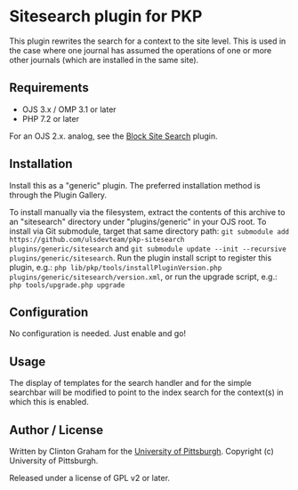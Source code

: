 # Sitesearch plugin for PKP

This plugin rewrites the search for a context to the site level.  This is used in the case where one journal has assumed the operations of one or more other journals (which are installed in the same site).

## Requirements

* OJS 3.x / OMP 3.1 or later
* PHP 7.2 or later

For an OJS 2.x. analog, see the [Block Site Search](https://github.com/ulsdevteam/ojs-sitesearch-plugin/) plugin.

## Installation

Install this as a "generic" plugin. The preferred installation method is through the Plugin Gallery.

To install manually via the filesystem, extract the contents of this archive to an "sitesearch" directory under "plugins/generic" in your OJS root.  To install via Git submodule, target that same directory path: `git submodule add https://github.com/ulsdevteam/pkp-sitesearch plugins/generic/sitesearch` and `git submodule update --init --recursive plugins/generic/sitesearch`.  Run the plugin install script to register this plugin, e.g.: `php lib/pkp/tools/installPluginVersion.php plugins/generic/sitesearch/version.xml`, or run the upgrade script, e.g.: `php tools/upgrade.php upgrade`

## Configuration

No configuration is needed.  Just enable and go!

## Usage

The display of templates for the search handler and for the simple searchbar will be modified to point to the index search for the context(s) in which this is enabled.

## Author / License

Written by Clinton Graham for the [University of Pittsburgh](http://www.pitt.edu).  Copyright (c) University of Pittsburgh.

Released under a license of GPL v2 or later.
